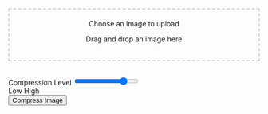 <!DOCTYPE html>
<html lang="en">
<link href="https://cdn.jsdelivr.net/npm/bootstrap@5.3.0-alpha1/dist/css/bootstrap.min.css" rel="stylesheet">
<style>
.container {
max-width: 800px;
margin-top: 50px;s
}
.img-container {
text-align: center;
margin-top: 20px;
}
.slider-container {
margin-top: 30px;
}
.compressed-image {
margin-top: 20px;
}
.preview-image {
max-width: 100%;
height: auto;
}
.image-info {
margin-top: 10px;
font-size: 16px;
}
.image-section {
margin-bottom: 40px;
}
 .upload-area {
      border: 2px dashed #ccc;
      padding: 20px;
      text-align: center;
      cursor: pointer;
    }
    .upload-area.dragover {
      background-color: #f1f1f1;
    }
</style>
</head>
<body>
<div class="container">
  <!-- Image upload section with drag and drop -->
    <div class="mb-3">
      <div id="uploadArea" class="upload-area">
        <label for="imageUpload" class="form-label">Choose an image to upload</label>
        <input type="file" class="form-control" id="imageUpload" accept="image/*" style="display: none;">
        <p>Drag and drop an image here</p>
      </div>
    </div>

<!-- Original Image and Size Display -->
<div class="image-section" id="originalImageSection" style="display:none;">
<h4>Original Image:</h4>
<div class="img-container" id="original-image-container">
<img id="original-image" class="preview-image" src="#" alt="Original Image">
</div>
<div class="image-info" id="original-size-info">
<strong>Original Size:</strong> <span id="originalSize"></span> KB
</div>
</div>

<!-- Slider for compression -->
<div class="slider-container">
<label for="compressionSlider" class="form-label">Compression Level</label>
<input type="range" class="form-range" id="compressionSlider" min="0" max="100" value="80">
<div class="d-flex justify-content-between">
<span>Low</span>
<span>High</span>
</div>
</div>

<!-- Button to compress image -->
<div class="text-center mt-4">
<button class="btn btn-primary" id="compressBtn">Compress Image</button>
</div>

<!-- Compressed Image and Size Display -->
<div class="image-section" id="compressedImageSection" style="display:none;">
<h4>Compressed Image:</h4>
<div class="img-container" id="compressed-image-container">
<img id="compressed-image" class="preview-image" src="#" alt="Compressed Image">
</div>
<div class="image-info" id="compressed-size-info">
<strong>Compressed Size:</strong> <span id="compressedSize"></span> KB
</div>
<!-- Download button for compressed image -->
<div class="text-center mt-4" id="download-container" style="display:none;">
<a id="downloadLink" href="#" class="btn btn-success" download="compressed-image.jpg">Download Compressed Image</a>
</div>
</div>
</div>

<!-- Include required libraries -->
<script src="https://cdn.jsdelivr.net/npm/jquery@3.6.0/dist/jquery.min.js"></script>
<script src="https://cdn.jsdelivr.net/npm/compressorjs@1.0.7/dist/compressor.min.js"></script>
<script>
$(document).ready(function() {
let originalImageFile = null;
let compressedImageFile = null;
let originalImageSizeKB = 0;

// Handle image upload
$("#imageUpload").change(function(event) {
const file = event.target.files[0];
if (file) {
// Show original image and size
const reader = new FileReader();
reader.onload = function(e) {
// Display the original image
$("#original-image").attr("src", e.target.result);
$("#original-image-container").show();

// Display the original image size in KB
originalImageFile = file;
originalImageSizeKB = (file.size / 1024).toFixed(2); // Size in KB
$("#originalSize").text(originalImageSizeKB);
$("#originalImageSection").show();

// Hide compressed image section initially
$("#compressedImageSection").hide();
$("#download-container").hide();
};
reader.readAsDataURL(file);
}
});

// Compress image when button is clicked
$("#compressBtn").click(function() {
if (originalImageFile) {
// Get compression value from the slider
const compressionQuality = $("#compressionSlider").val();

// Create a new instance of Compressor.js and compress the image
new Compressor(originalImageFile, {
quality: compressionQuality / 100, // Set the quality level (between 0 and 1)
success(result) {
// Get the compressed image file and URL
compressedImageFile = result;
const compressedImageUrl = URL.createObjectURL(compressedImageFile);

// Calculate the compressed image size in KB
const compressedImageSizeKB = (compressedImageFile.size / 1024).toFixed(2); // Size in KB
$("#compressedSize").text(compressedImageSizeKB);
$("#compressed-size-info").show();

// Display the compressed image
$("#compressed-image").attr("src", compressedImageUrl);
$("#compressed-image-container").show();

// Show the download link for the compressed image
const downloadLink = $("#downloadLink");
downloadLink.attr("href", compressedImageUrl);
$("#download-container").show();

// Show compressed image section
$("#compressedImageSection").show();
},
error(err) {
console.error("Compression failed: ", err);
}
});
} else {
alert("Please upload an image first.");
}
});
});
</script>
</body>
</html>
